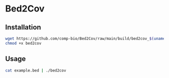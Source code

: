# Bed2Cov

## Installation

```bash
wget https://github.com/comp-bio/Bed2Cov/raw/main/build/bed2cov_$(uname) -o ./bed2cov
chmod +x bed2cov
```

## Usage

```bash
cat example.bed | ./bed2cov
```

